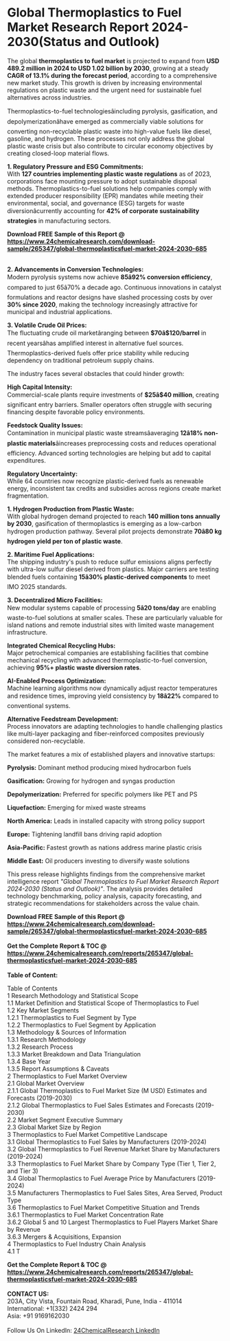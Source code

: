 <h1>Global Thermoplastics to Fuel Market Research Report 2024-2030(Status and Outlook)</h1><p>The global <strong>thermoplastics to fuel market</strong> is projected to expand from <strong>USD 489.2 million in 2024 to USD 1.02 billion by 2030</strong>, growing at a steady <strong>CAGR of 13.1% during the forecast period</strong>, according to a comprehensive new market study. This growth is driven by increasing environmental regulations on plastic waste and the urgent need for sustainable fuel alternatives across industries.</p><p>Thermoplastics-to-fuel technologiesâincluding pyrolysis, gasification, and depolymerizationâhave emerged as commercially viable solutions for converting non-recyclable plastic waste into high-value fuels like diesel, gasoline, and hydrogen. These processes not only address the global plastic waste crisis but also contribute to circular economy objectives by creating closed-loop material flows.</p><p><strong>1. Regulatory Pressure and ESG Commitments:</strong><br>
With <strong>127 countries implementing plastic waste regulations</strong> as of 2023, corporations face mounting pressure to adopt sustainable disposal methods. Thermoplastics-to-fuel solutions help companies comply with extended producer responsibility (EPR) mandates while meeting their environmental, social, and governance (ESG) targets for waste diversionâcurrently accounting for <strong>42% of corporate sustainability strategies</strong> in manufacturing sectors.</p><div><b>Download FREE Sample of this Report @ 
            <a href="https://www.24chemicalresearch.com/download-sample/265347/global-thermoplasticsfuel-market-2024-2030-685">
            https://www.24chemicalresearch.com/download-sample/265347/global-thermoplasticsfuel-market-2024-2030-685</a></b></div><br><p><strong>2. Advancements in Conversion Technologies:</strong><br>
Modern pyrolysis systems now achieve <strong>85â92% conversion efficiency</strong>, compared to just 65â70% a decade ago. Continuous innovations in catalyst formulations and reactor designs have slashed processing costs by over <strong>30% since 2020</strong>, making the technology increasingly attractive for municipal and industrial applications.</p><p><strong>3. Volatile Crude Oil Prices:</strong><br>
The fluctuating crude oil marketâranging between <strong>$70â$120/barrel</strong> in recent yearsâhas amplified interest in alternative fuel sources. Thermoplastics-derived fuels offer price stability while reducing dependency on traditional petroleum supply chains.</p><p>The industry faces several obstacles that could hinder growth:</p><p><strong>High Capital Intensity:</strong><br>
	Commercial-scale plants require investments of <strong>$25â$40 million</strong>, creating significant entry barriers. Smaller operators often struggle with securing financing despite favorable policy environments.</p><p><strong>Feedstock Quality Issues:</strong><br>
	Contamination in municipal plastic waste streamsâaveraging <strong>12â18% non-plastic materials</strong>âincreases preprocessing costs and reduces operational efficiency. Advanced sorting technologies are helping but add to capital expenditures.</p><p><strong>Regulatory Uncertainty:</strong><br>
	While 64 countries now recognize plastic-derived fuels as renewable energy, inconsistent tax credits and subsidies across regions create market fragmentation.</p><p><strong>1. Hydrogen Production from Plastic Waste:</strong><br>
With global hydrogen demand projected to reach <strong>140 million tons annually by 2030</strong>, gasification of thermoplastics is emerging as a low-carbon hydrogen production pathway. Several pilot projects demonstrate <strong>70â80 kg hydrogen yield per ton of plastic waste</strong>.</p><p><strong>2. Maritime Fuel Applications:</strong><br>
The shipping industry's push to reduce sulfur emissions aligns perfectly with ultra-low sulfur diesel derived from plastics. Major carriers are testing blended fuels containing <strong>15â30% plastic-derived components</strong> to meet IMO 2025 standards.</p><p><strong>3. Decentralized Micro Facilities:</strong><br>
New modular systems capable of processing <strong>5â20 tons/day</strong> are enabling waste-to-fuel solutions at smaller scales. These are particularly valuable for island nations and remote industrial sites with limited waste management infrastructure.</p><p><strong>Integrated Chemical Recycling Hubs:</strong><br>
	Major petrochemical companies are establishing facilities that combine mechanical recycling with advanced thermoplastic-to-fuel conversion, achieving <strong>95%+ plastic waste diversion rates</strong>.</p><p><strong>AI-Enabled Process Optimization:</strong><br>
	Machine learning algorithms now dynamically adjust reactor temperatures and residence times, improving yield consistency by <strong>18â22%</strong> compared to conventional systems.</p><p><strong>Alternative Feedstream Development:</strong><br>
	Process innovators are adapting technologies to handle challenging plastics like multi-layer packaging and fiber-reinforced composites previously considered non-recyclable.</p><p>The market features a mix of established players and innovative startups:</p><p><strong>Pyrolysis:</strong> Dominant method producing mixed hydrocarbon fuels</p><p><strong>Gasification:</strong> Growing for hydrogen and syngas production</p><p><strong>Depolymerization:</strong> Preferred for specific polymers like PET and PS</p><p><strong>Liquefaction:</strong> Emerging for mixed waste streams</p><p><strong>North America:</strong> Leads in installed capacity with strong policy support</p><p><strong>Europe:</strong> Tightening landfill bans driving rapid adoption</p><p><strong>Asia-Pacific:</strong> Fastest growth as nations address marine plastic crisis</p><p><strong>Middle East:</strong> Oil producers investing to diversify waste solutions</p><p>This press release highlights findings from the comprehensive market intelligence report <em>"Global Thermoplastics to Fuel Market Research Report 2024-2030 (Status and Outlook)"</em>. The analysis provides detailed technology benchmarking, policy analysis, capacity forecasting, and strategic recommendations for stakeholders across the value chain.</p><div><b>Download FREE Sample of this Report @ 
            <a href="https://www.24chemicalresearch.com/download-sample/265347/global-thermoplasticsfuel-market-2024-2030-685">
            https://www.24chemicalresearch.com/download-sample/265347/global-thermoplasticsfuel-market-2024-2030-685</a></b></div><br><div><b>Get the Complete Report & TOC @ 
            <a href="https://www.24chemicalresearch.com/reports/265347/global-thermoplasticsfuel-market-2024-2030-685">
            https://www.24chemicalresearch.com/reports/265347/global-thermoplasticsfuel-market-2024-2030-685</a></b></div><br>
            <b>Table of Content:</b><p>Table of Contents<br />
1 Research Methodology and Statistical Scope<br />
1.1 Market Definition and Statistical Scope of Thermoplastics to Fuel<br />
1.2 Key Market Segments<br />
1.2.1 Thermoplastics to Fuel Segment by Type<br />
1.2.2 Thermoplastics to Fuel Segment by Application<br />
1.3 Methodology & Sources of Information<br />
1.3.1 Research Methodology<br />
1.3.2 Research Process<br />
1.3.3 Market Breakdown and Data Triangulation<br />
1.3.4 Base Year<br />
1.3.5 Report Assumptions & Caveats<br />
2 Thermoplastics to Fuel Market Overview<br />
2.1 Global Market Overview<br />
2.1.1 Global Thermoplastics to Fuel Market Size (M USD) Estimates and Forecasts (2019-2030)<br />
2.1.2 Global Thermoplastics to Fuel Sales Estimates and Forecasts (2019-2030)<br />
2.2 Market Segment Executive Summary<br />
2.3 Global Market Size by Region<br />
3 Thermoplastics to Fuel Market Competitive Landscape<br />
3.1 Global Thermoplastics to Fuel Sales by Manufacturers (2019-2024)<br />
3.2 Global Thermoplastics to Fuel Revenue Market Share by Manufacturers (2019-2024)<br />
3.3 Thermoplastics to Fuel Market Share by Company Type (Tier 1, Tier 2, and Tier 3)<br />
3.4 Global Thermoplastics to Fuel Average Price by Manufacturers (2019-2024)<br />
3.5 Manufacturers Thermoplastics to Fuel Sales Sites, Area Served, Product Type<br />
3.6 Thermoplastics to Fuel Market Competitive Situation and Trends<br />
3.6.1 Thermoplastics to Fuel Market Concentration Rate<br />
3.6.2 Global 5 and 10 Largest Thermoplastics to Fuel Players Market Share by Revenue<br />
3.6.3 Mergers & Acquisitions, Expansion<br />
4 Thermoplastics to Fuel Industry Chain Analysis<br />
4.1 T</p><div><b>Get the Complete Report & TOC @ 
            <a href="https://www.24chemicalresearch.com/reports/265347/global-thermoplasticsfuel-market-2024-2030-685">
            https://www.24chemicalresearch.com/reports/265347/global-thermoplasticsfuel-market-2024-2030-685</a></b></div><br><b>CONTACT US:</b><br>
            203A, City Vista, Fountain Road, Kharadi, Pune, India - 411014<br>
            International: +1(332) 2424 294<br>
            Asia: +91 9169162030 <br><br>
            Follow Us On LinkedIn: <a href="https://www.linkedin.com/company/24chemicalresearch/">24ChemicalResearch LinkedIn</a>